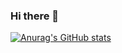 ### Hi there 👋





[![Anurag's GitHub stats](https://github-readme-stats.vercel.app/api?username=TarynL)](https://github.com/anuraghazra/github-readme-stats)

